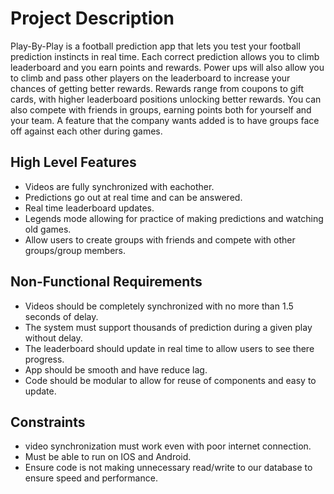 # Project Description
Play-By-Play is a football prediction app that lets you test your football prediction instincts in real time. Each correct prediction allows you to climb leaderboard and you earn points and rewards. Power ups will also allow you to climb and pass other players on the leaderboard to increase your chances of getting better rewards. Rewards range from coupons to gift cards, with higher leaderboard positions unlocking better rewards. You can also compete with friends in groups, earning points both for yourself and your team. A feature that the company wants added is to have groups face off against each other during games.

## High Level Features
- Videos are fully synchronized with eachother.
- Predictions go out at real time and can be answered.
- Real time leaderboard updates.
- Legends mode allowing for practice of making predictions and watching old games.
- Allow users to create groups with friends and compete with other groups/group members.

## Non-Functional Requirements
- Videos should be completely synchronized with no more than 1.5 seconds of delay.
- The system must support thousands of prediction during a given play without delay.
- The leaderboard should update in real time to allow users to see there progress.
- App should be smooth and have reduce lag.
- Code should be modular to allow for reuse of components and easy to update.

## Constraints
- video synchronization must work even with poor internet connection.
- Must be able to run on IOS and Android.
- Ensure code is not making unnecessary read/write to our database to ensure speed and performance.
